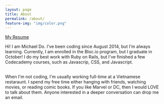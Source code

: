 ```yaml
---
layout: page
title: About
permalink: /about/
feature-img: "img/color.png"
---
```


<a href='https://s3-us-west-1.amazonaws.com/portfolio-screeshots/Michael+Do%27s+Resume.pdf'>My Resume</a>

<p>
  Hi! I am Michael Do. I've been coding since August 2014, but I'm always learning. Currently, I am enrolled in the Bloc.io program, but I graduate in October! I do my best work with Ruby on Rails, but I've finished a few Codecademy courses, such as Javascrip, CSS, and Javascript. <br /><br />

  When I'm not coding, I'm usually working full-time at a Vietnamese restaraunt. I spend my free time either hanging with friends, watching movies, or reading comic books. If you like Marvel or DC, then I would LOVE to talk about them. Anyone interested in a deeper conversation can drop me an email.
</p>